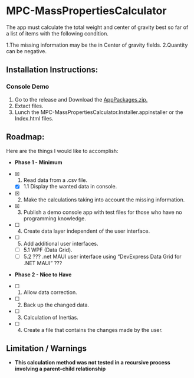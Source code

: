 # MPC-MassPropertiesCalculator
The app must calculate the total weight and center of gravity best so far of a list of items with the following condition.

1.The missing information may be the in Center of gravity fields.
2.Quantity can be negative.


  ## Installation Instructions:  
  ### Console Demo 
  1. Go to the release and Download the [AppPackages.zip.](https://github.com/JeanMarcFlamand/MPC-MassPropertiesCalculator/releases)
  2. Extact files.
  3. Lunch the MPC-MassPropertiesCalculator.Installer.appinstaller or the Index.html files.
  

  ## Roadmap:
  Here are the things I would like to accomplish:
 *  **Phase 1 - Minimum**
  - [x] 1. Read data from a .csv file.
     - [x] 1.1 Display the wanted data in console.
  - [X] 2.  Make the calculations taking into account the missing information.
  - [X] 3. Publish a demo console app with test files for those who have no programming knowledge.
  - [ ] 4. Create data layer independent of the user interface.
  - [ ] 5. Add additional user interfaces.
     - [ ] 5.1  WPF (Data Grid).
     - [ ] 5.2  ??? .net MAUI user interface using “DevExpress Data Grid for .NET MAUI” ???

 * **Phase 2 - Nice to Have**
  - [ ] 1. Allow data correction.
  - [ ] 2. Back up the changed data.
  - [ ] 3. Calculation of Inertias.
  - [ ] 4. Create a file that contains the changes made by the user.

## Limitation / Warnings
* **This calculation method was not tested in a recursive process involving a parent-child relationship**
